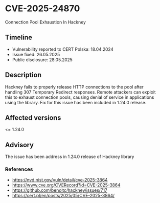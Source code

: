 # CVE-2025-24870
Connection Pool Exhaustion In Hackney

## Timeline
- Vulnerability reported to CERT Polska: 18.04.2024
- Issue fixed: 26.05.2025
- Public disclosure: 28.05.2025

## Description

Hackney fails to properly release HTTP connections to the pool after handling 307 Temporary Redirect responses. Remote attackers can exploit this to exhaust connection pools, causing denial of service in applications using the library. Fix for this issue has been included in 1.24.0 release.

## Affected versions
<= 1.24.0 

## Advisory
The issue has been address in 1.24.0 release of Hackney library

### References
* https://nvd.nist.gov/vuln/detail/cve-2025-3864
* https://www.cve.org/CVERecord?id=CVE-2025-3864
* https://github.com/benoitc/hackney/issues/717
* https://cert.pl/en/posts/2025/05/CVE-2025-3864/
